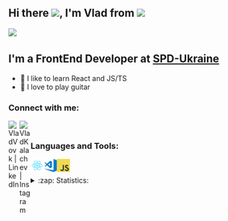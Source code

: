 <h2> Hi there <img src="https://emojis.slackmojis.com/emojis/images/1588315024/8823/hyperkitty.gif?1588315024" width="30" />, I'm Vlad from <img src="https://image.flaticon.com/icons/png/512/330/330540.png" width="28" /> </h2>

![](https://komarev.com/ghpvc/?username=wolfykey&color=brightgreen&style=flat)

## I'm a FrontEnd Developer at [SPD-Ukraine][spd]

- 💪 I like to learn React and JS/TS
- 🎉 I love to play guitar

### Connect with me:

[<img align="left" alt="VladVovk | LinkedIn" width="22px" src="https://cdn.jsdelivr.net/npm/simple-icons@v3/icons/linkedin.svg" />][linkedin]
[<img align="left" alt="VladKalachev | Instagram" width="22px" src="https://cdn.jsdelivr.net/npm/simple-icons@v3/icons/instagram.svg" />][instagram]

<br />

### Languages and Tools:

<img align="left" alt="React" width="26px" src="https://raw.githubusercontent.com/github/explore/80688e429a7d4ef2fca1e82350fe8e3517d3494d/topics/react/react.png" />
<img align="left" alt="Visual Studio Code" width="26px" src="https://raw.githubusercontent.com/github/explore/80688e429a7d4ef2fca1e82350fe8e3517d3494d/topics/visual-studio-code/visual-studio-code.png" />
<img align="left" alt="JavaScript" width="26px" src="https://raw.githubusercontent.com/github/explore/80688e429a7d4ef2fca1e82350fe8e3517d3494d/topics/javascript/javascript.png" />

<br />
<br />

<details>
  <summary>:zap: Statistics:</summary>

   <img align="left" alt="codeSTACKr's GitHub Stats" src="https://github-readme-stats.vercel.app/api/top-langs/?username=wolfykey&langs_count=8&layout=compact&theme=dracula" />
    <br />
    <br />
    <img align="left" alt="codeSTACKr's GitHub Stats" src="https://github-readme-stats.vercel.app/api?username=wolfykey&show_icons=true&theme=dracula" />
</details>

[linkedin]: https://www.linkedin.com/in/vladyslav-vovk-374431152/
[instagram]: https://www.instagram.com/dev.vovk/
[spd]: https://spd-ukraine.com/
